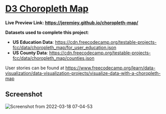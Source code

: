 # [D3 Choropleth Map](https://www.freecodecamp.org/learn/data-visualization/data-visualization-projects/visualize-data-with-a-choropleth-map)

**Live Preview Link: <https://jeremiey.github.io/choropleth-map/>**

**Datasets used to complete this project**:

- **US Education Data**: <https://cdn.freecodecamp.org/testable-projects-fcc/data/choropleth_map/for_user_education.json>
- **US County Data**: <https://cdn.freecodecamp.org/testable-projects-fcc/data/choropleth_map/counties.json>

User stories can be found at <https://www.freecodecamp.org/learn/data-visualization/data-visualization-projects/visualize-data-with-a-choropleth-map>

## Screenshot

![Screenshot from 2022-03-18 07-04-53](https://user-images.githubusercontent.com/87664239/158946694-8f563716-ac20-4547-bbb0-954bb28a3308.png)

